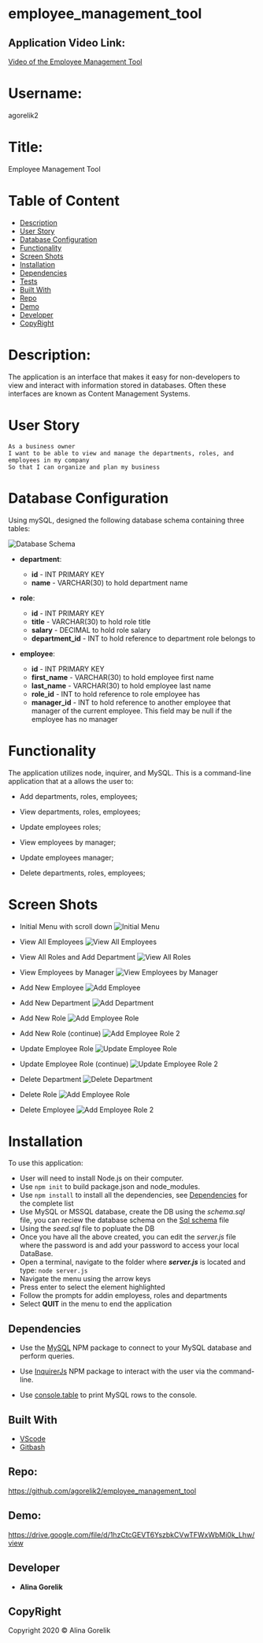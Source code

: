 # employee_management_tool

## Application Video Link:

[Video of the Employee Management Tool](https://drive.google.com/file/d/1hzCtcGEVT6YszbkCVwTFWxWbMi0k_Lhw/view)

# Username:

agorelik2

# Title:

Employee Management Tool

# Table of Content

- [Description](#description)
- [User Story](#user-story)
- [Database Configuration](#database-configuration)
- [Functionality](#functionality)
- [Screen Shots](#screen-shots)
- [Installation](#installation)
- [Dependencies](#dependencies)
- [Tests](#tests)
- [Built With](#built-with)
- [Repo](#repo)
- [Demo](#demo)
- [Developer](#developer)
- [CopyRight](#copyright)

# Description:

The application is an interface that makes it easy for non-developers to view and interact with information stored in databases. Often these interfaces are known as Content Management Systems.

# User Story

```
As a business owner
I want to be able to view and manage the departments, roles, and employees in my company
So that I can organize and plan my business
```

# Database Configuration

Using mySQL, designed the following database schema containing three tables:

![Database Schema](Assets/schema.png)

- **department**:

  - **id** - INT PRIMARY KEY
  - **name** - VARCHAR(30) to hold department name

- **role**:

  - **id** - INT PRIMARY KEY
  - **title** - VARCHAR(30) to hold role title
  - **salary** - DECIMAL to hold role salary
  - **department_id** - INT to hold reference to department role belongs to

- **employee**:

  - **id** - INT PRIMARY KEY
  - **first_name** - VARCHAR(30) to hold employee first name
  - **last_name** - VARCHAR(30) to hold employee last name
  - **role_id** - INT to hold reference to role employee has
  - **manager_id** - INT to hold reference to another employee that manager of the current employee. This field may be null if the employee has no manager

# Functionality

The application utilizes node, inquirer, and MySQL. This is a command-line application that at a allows the user to:

- Add departments, roles, employees;

- View departments, roles, employees;

- Update employees roles;

- View employees by manager;

- Update employees manager;

- Delete departments, roles, employees;

# Screen Shots

- Initial Menu with scroll down
  ![Initial Menu](images/initial-menu.png)

- View All Employees
  ![View All Employees](images/view-all-empl.png)

- View All Roles and Add Department
  ![View All Roles](images/view-all-roles-add-dept.png)

- View Employees by Manager
  ![View Employees by Manager](images/view-emp-by-mng.png)

- Add New Employee
  ![Add Employee](images/add-employee.png)

- Add New Department
  ![Add Department](images/add-department.png)

- Add New Role
  ![Add Employee Role](images/add-role.png)

- Add New Role (continue)
  ![Add Employee Role 2](images/add-role-2.png)

- Update Employee Role
  ![Update Employee Role](images/update-employee-role.png)

- Update Employee Role (continue)
  ![Update Employee Role 2](images/upd-emp-role-2.png)

- Delete Department
  ![Delete Department](images/delete-department.png)

- Delete Role
  ![Add Employee Role](images/delete-role.png)

- Delete Employee
  ![Add Employee Role 2](images/delete-empl-1.png)

# Installation

To use this application:

- User will need to install Node.js on their computer.
- Use `npm init` to build package.json and node_modules.
- Use `npm install` to install all the dependencies, see [Dependencies](#dependencies) for the complete list
- Use MySQL or MSSQL database, create the DB using the _schema.sql_ file, you can reciew the database schema on the [Sql schema](#schema) file
- Using the _seed.sql_ file to popluate the DB
- Once you have all the above created, you can edit the _server.js_ file where the password is and add your password to access your local DataBase.
- Open a terminal, navigate to the folder where **_server.js_** is located and type: `node server.js`
- Navigate the menu using the arrow keys
- Press enter to select the element highlighted
- Follow the prompts for addin employess, roles and departments
- Select **QUIT** in the menu to end the application

## Dependencies

- Use the [MySQL](https://www.npmjs.com/package/mysql) NPM package to connect to your MySQL database and perform queries.

- Use [InquirerJs](https://www.npmjs.com/package/inquirer/v/0.2.3) NPM package to interact with the user via the command-line.

- Use [console.table](https://www.npmjs.com/package/console.table) to print MySQL rows to the console.

## Built With

- [VScode](https://code.visualstudio.com/)
- [Gitbash](https://gitforwindows.org/)

## Repo:

https://github.com/agorelik2/employee_management_tool

## Demo:

https://drive.google.com/file/d/1hzCtcGEVT6YszbkCVwTFWxWbMi0k_Lhw/view

## Developer

- **Alina Gorelik**

## CopyRight

Copyright 2020 &copy; Alina Gorelik
